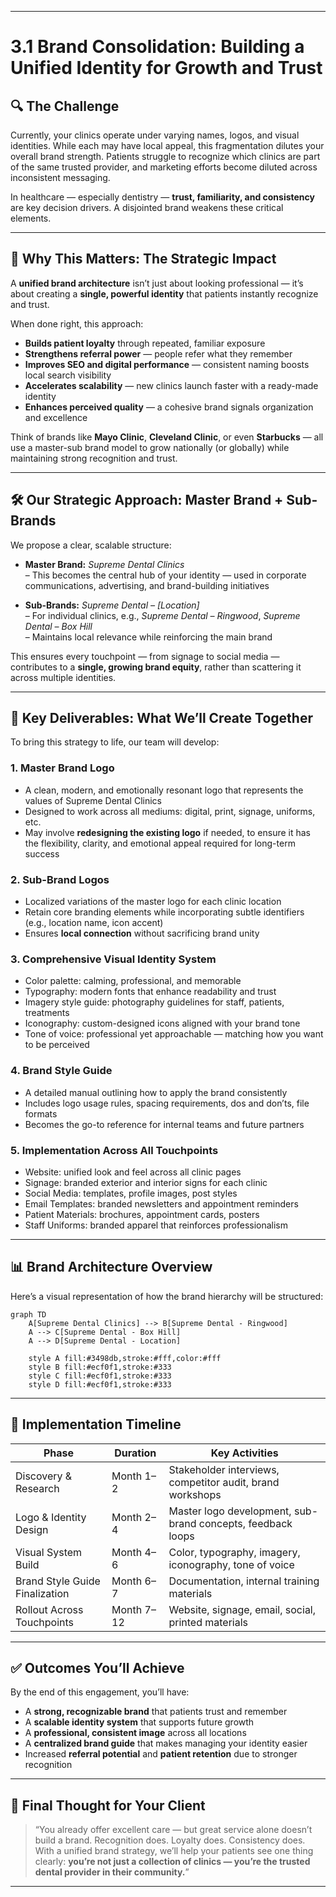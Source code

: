
---

# 3.1 Brand Consolidation: Building a Unified Identity for Growth and Trust

## 🔍 The Challenge

Currently, your clinics operate under varying names, logos, and visual identities. While each may have local appeal, this fragmentation dilutes your overall brand strength. Patients struggle to recognize which clinics are part of the same trusted provider, and marketing efforts become diluted across inconsistent messaging.

In healthcare — especially dentistry — **trust, familiarity, and consistency** are key decision drivers. A disjointed brand weakens these critical elements.

---

## 🧭 Why This Matters: The Strategic Impact

A **unified brand architecture** isn’t just about looking professional — it’s about creating a **single, powerful identity** that patients instantly recognize and trust.

When done right, this approach:

- **Builds patient loyalty** through repeated, familiar exposure  
- **Strengthens referral power** — people refer what they remember  
- **Improves SEO and digital performance** — consistent naming boosts local search visibility  
- **Accelerates scalability** — new clinics launch faster with a ready-made identity  
- **Enhances perceived quality** — a cohesive brand signals organization and excellence  

Think of brands like **Mayo Clinic**, **Cleveland Clinic**, or even **Starbucks** — all use a master-sub brand model to grow nationally (or globally) while maintaining strong recognition and trust.

---

## 🛠️ Our Strategic Approach: Master Brand + Sub-Brands

We propose a clear, scalable structure:

- **Master Brand:** *Supreme Dental Clinics*  
  – This becomes the central hub of your identity — used in corporate communications, advertising, and brand-building initiatives

- **Sub-Brands:** *Supreme Dental – [Location]*  
  – For individual clinics, e.g., *Supreme Dental – Ringwood*, *Supreme Dental – Box Hill*  
  – Maintains local relevance while reinforcing the main brand

This ensures every touchpoint — from signage to social media — contributes to a **single, growing brand equity**, rather than scattering it across multiple identities.

---

## 🎨 Key Deliverables: What We’ll Create Together

To bring this strategy to life, our team will develop:

### 1. **Master Brand Logo**
- A clean, modern, and emotionally resonant logo that represents the values of Supreme Dental Clinics  
- Designed to work across all mediums: digital, print, signage, uniforms, etc.  
- May involve **redesigning the existing logo** if needed, to ensure it has the flexibility, clarity, and emotional appeal required for long-term success

### 2. **Sub-Brand Logos**
- Localized variations of the master logo for each clinic location  
- Retain core branding elements while incorporating subtle identifiers (e.g., location name, icon accent)  
- Ensures **local connection** without sacrificing brand unity

### 3. **Comprehensive Visual Identity System**
- Color palette: calming, professional, and memorable  
- Typography: modern fonts that enhance readability and trust  
- Imagery style guide: photography guidelines for staff, patients, treatments  
- Iconography: custom-designed icons aligned with your brand tone  
- Tone of voice: professional yet approachable — matching how you want to be perceived

### 4. **Brand Style Guide**
- A detailed manual outlining how to apply the brand consistently  
- Includes logo usage rules, spacing requirements, dos and don’ts, file formats  
- Becomes the go-to reference for internal teams and future partners

### 5. **Implementation Across All Touchpoints**
- Website: unified look and feel across all clinic pages  
- Signage: branded exterior and interior signs for each clinic  
- Social Media: templates, profile images, post styles  
- Email Templates: branded newsletters and appointment reminders  
- Patient Materials: brochures, appointment cards, posters  
- Staff Uniforms: branded apparel that reinforces professionalism

---

## 📊 Brand Architecture Overview

Here’s a visual representation of how the brand hierarchy will be structured:

```mermaid
graph TD
    A[Supreme Dental Clinics] --> B[Supreme Dental - Ringwood]
    A --> C[Supreme Dental - Box Hill]
    A --> D[Supreme Dental - Location]
    
    style A fill:#3498db,stroke:#fff,color:#fff
    style B fill:#ecf0f1,stroke:#333
    style C fill:#ecf0f1,stroke:#333
    style D fill:#ecf0f1,stroke:#333
```

---

## 📅 Implementation Timeline

| Phase | Duration | Key Activities |
|-------|----------|----------------|
| Discovery & Research | Month 1–2 | Stakeholder interviews, competitor audit, brand workshops |
| Logo & Identity Design | Month 2–4 | Master logo development, sub-brand concepts, feedback loops |
| Visual System Build | Month 4–6 | Color, typography, imagery, iconography, tone of voice |
| Brand Style Guide Finalization | Month 6–7 | Documentation, internal training materials |
| Rollout Across Touchpoints | Month 7–12 | Website, signage, email, social, printed materials |

---

## ✅ Outcomes You’ll Achieve

By the end of this engagement, you’ll have:

- A **strong, recognizable brand** that patients trust and remember  
- A **scalable identity system** that supports future growth  
- A **professional, consistent image** across all locations  
- A **centralized brand guide** that makes managing your identity easier  
- Increased **referral potential** and **patient retention** due to stronger recognition  

---

## 💬 Final Thought for Your Client

> “You already offer excellent care — but great service alone doesn’t build a brand. Recognition does. Loyalty does. Consistency does. With a unified brand strategy, we’ll help your patients see one thing clearly: **you’re not just a collection of clinics — you’re the trusted dental provider in their community.**”

---